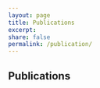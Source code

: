 ```yaml
---
layout: page
title: Publications
excerpt:
share: false
permalink: /publication/
---
```

<link href="/bibbase.css" rel="stylesheet">

<h2> Publications </h2>
<p>
<script src="https://bibbase.org/show?bib=https%3A%2F%2Fhyeereee.github.io%2Frosenzweiglab%2Fbibliography%2Freferences.bib&authorFirst=1&theme=simple&jsonp=1"></script>
</p>
